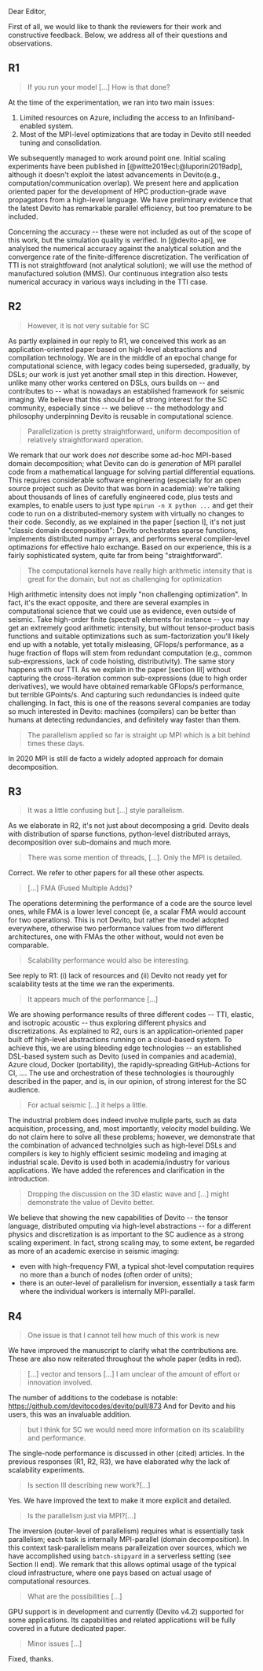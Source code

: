 Dear Editor,

First of all, we would like to thank the reviewers for their work and constructive feedback. Below, we address all of their questions and observations. 

## R1

> If you run your model [...] How is that done?

At the time of the experimentation, we ran into two main issues:
1. Limited resources on Azure, including the access to an Infiniband-enabled system.
2. Most of the MPI-level optimizations that are today in Devito still needed tuning and consolidation.

We subsequently managed to work around point one. Initial scaling experiments have been published in [@witte2019ecl;@luporini2019adp], although it doesn't exploit the latest advancements in Devito(e.g., computation/communication overlap). We present here and application oriented paper for the development of HPC production-grade wave propagators from a high-level language. We have preliminary evidence that the latest Devito has remarkable parallel efficiency, but too premature to be included.

Concerning the accuracy -- these were not included as out of the scope of this work, but the simulation quality is verified. In [@devito-api], we analylsed the numerical accuracy against the analytical solution and the convergence rate of the finite-difference discretization. The verification of TTI is not straightfoward (not analytical solution); we will use the method of manufactured solution (MMS). Our continuous integration also tests numerical accuracy in various ways including in the TTI case.

## R2

> However, it is not very suitable for SC

As partly explained in our reply to R1, we conceived this work as an application-oriented paper based on high-level abstractions and compilation technology. We are in the middle of an epochal change for computational science, with legacy codes being superseded, gradually, by DSLs; our work is just yet another small step in this direction. However, unlike many other works centered on DSLs, ours builds on -- and contributes to -- what is nowadays an established framework for seismic imaging. We believe that this should be of strong interest for the SC community, especially since -- we believe -- the methodology and philosophy underpinning Devito is reusable in computational science.

> Parallelization is pretty straightforward, uniform decomposition of relatively straightforward operation.

We remark that our work does _not_ describe some ad-hoc MPI-based domain decomposition; what Devito can do is _generation_ of MPI parallel code from a mathematical language for solving partial differential equations. This requires considerable software engineering (especially for an open source project such as Devito that was born in academia): we're talking about thousands of lines of carefully engineered code, plus tests and examples, to enable users to just type `mpirun -n X python ...` and get their code to run on a distributed-memory system with virtually no changes to their code. Secondly, as we explained in the paper [section I], it's not just "classic domain decomposition": Devito orchestrates sparse functions, implements distributed numpy arrays, and performs several compiler-level optimazions for effective halo exchange. Based on our experience, this is a fairly sophisticated system, quite far from being "straightforward".

> The computational kernels have really high arithmetic intensity that is great for the domain, but not as challenging for optimization

High arithmetic intensity does not imply "non challenging optimization". In fact, it's the exact opposite, and there are several examples in computational science that we could use as evidence, even outside of seismic. Take high-order finite (spectral) elements for instance -- you may get an extremely good arithmetic intensity, but without tensor-product basis functions and suitable optimizations such as sum-factorization you'll likely end up with a notable, yet totally misleasing, GFlops/s performance, as a huge fraction of flops will stem from redundant computation (e.g., common sub-expressions, lack of code hoisting, distributivity). The same story happens with our TTI. As we explain in the paper [section III] without capturing the cross-iteration common sub-expressions (due to high order derivatives), we would have obtained remarkable GFlops/s performance, but terrible GPoints/s. And capturing such redundancies is indeed quite challenging. In fact, this is one of the reasons several companies are today so much interested in Devito: machines (compilers) can be better than humans at detecting redundancies, and definitely way faster than them.

> The parallelism applied so far is straight up MPI which is a bit behind times these days.

In 2020 MPI is still de facto a widely adopted approach for domain decomposition.


## R3

> It was a little confusing but [...] style parallelism.

As we elaborate in R2, it's not just about decomposing a grid. Devito deals with distribution of sparse functions, python-level distributed arrays, decomposition over sub-domains and much more.

> There was some mention of threads, [...]. Only the MPI is detailed.

Correct. We refer to other papers for all these other aspects.

> [...] FMA (Fused Multiple Adds)?

The operations determining the performance of a code are the source level ones, while FMA is a lower level concept (ie, a scalar FMA would account for two operations). This is not Devito, but rather the model adopted everywhere, otherwise two performance values from two different architectures, one with FMAs the other without, would not even be comparable.

> Scalability performance would also be interesting.

See reply to R1: (i) lack of resources and (ii) Devito not ready yet for scalability tests at the time we ran the experiments.

> It appears much of the performance [...]

We are showing performance results of three different codes -- TTI, elastic, and isotropic acoustic -- thus exploring different physics and discretizations. As explained to R2, ours is an application-oriented paper built off high-level abstractions running on a cloud-based system. To achieve this, we are using bleeding edge technologies -- an established DSL-based system such as Devito (used in companies and academia), Azure cloud, Docker (portability), the rapidly-spreading GitHub-Actions for CI, .... The use and orchestration of these technologies is thouroughly described in the paper, and is, in our opinion, of strong interest for the SC audience.

> For actual seismic [...] it helps a little.

The industrial problem does indeed involve muliple parts, such as data acquisition, processing, and, most importantly, velocity model building. We do not claim here to solve all these problems; however, we demonstrate that the combination of advanced technolgies such as high-level DSLs and compilers is key to highly efficient sesimic modeling and imaging at industrial scale. Devito is used both in academia/industry for various applications. We have added the references and clarification in the introduction.

> Dropping the discussion on the 3D elastic wave and [...] might demonstrate the value of Devito better.

We believe that showing the new capabilities of Devito -- the tensor language, distributed omputing via high-level abstractions -- for a different physics and discretization is as important to the SC audience as a strong scaling experiment. In fact, strong scaling may, to some extent, be regarded as more of an academic exercise in seismic imaging:

* even with high-frequency FWI, a typical shot-level computation requires no more than a bunch of nodes (often order of units);
* there is an outer-level of parallelism for inversion, essentially a task farm where the individual workers is internally MPI-parallel.


## R4 

> One issue is that I cannot tell how much of this work is new

We have improved the manuscript to clarify what the contributions are. These are also now reiterated throughout the whole paper (edits in red).

> [...] vector and tensors [...] I am unclear of the amount of effort or innovation involved.

The number of additions to the codebase is notable: https://github.com/devitocodes/devito/pull/873
And for Devito and his users, this was an invaluable addition.

> but I think for SC we would need more information on its scalability and performance.

The single-node performance is discussed in other (cited) articles. In the previous responses (R1, R2, R3), we have elaborated why the lack of scalability experiments.

> Is section III describing new work?[...]

Yes. We have improved the text to make it more explicit and detailed.

> Is the parallelism just via MPI?[...]

The inversion (outer-level of parallelism) requires what is essentially task parallelism; each task is internally MPI-parallel (domain decomposition). In this context task-parallelism means paralleization over sources, which we have accomplished using `batch-shipyard` in a serverless setting (see Section II end). We remark that this allows optimal usage of the typical cloud infrastructure, where one pays based on actual usage of computational resources.

> What are the possibilities [...]
  
GPU support is in development and currently (Devito v4.2) supported for some applications. Its capabilities and related applications will be fully covered in a future dedicated paper.

> Minor issues [...]

Fixed, thanks.
